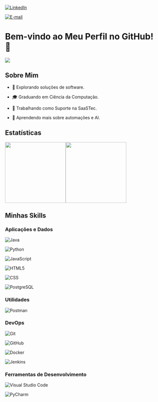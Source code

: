 [![LinkedIn](https://img.shields.io/badge/-Rafael%20Vargas-blue?style=flat-square&logo=Linkedin&logoColor=white&link=https://www.linkedin.com/in/mateus-matyak/)]()

[![E-mail](https://img.shields.io/badge/-rafaelserenato%40hotmail.com.br-006bed?style=flat-square&logo=Microsoft-Outlook&logoColor=white&link=mailto:mateusmatyak@outlook.com.br)](mailto:rafaelserenato@hotmail.com.br)

 
# Bem-vindo ao Meu Perfil no GitHub! 👋
 
![](https://komarev.com/ghpvc/?username=Logikao&color=006bed)
 
## Sobre Mim
 
- 🤔 Explorando soluções de software.

- 🎓 Graduando em Ciência da Computação.

- 💼 Trabalhando como Suporte na SaaSTec.

- 🌱 Aprendendo mais sobre automações e AI.
 
## Estatísticas
 
<div style="display: flex; align-items: flex-start;">
    <a href="https://github.com/suetamkaytam">
      <img height="200" align="center" src="https://github-readme-stats.vercel.app/api?username=Logikao&show_icons=true&count_private=true&locale=pt-br" />
    </a>
    <a href="https://github.com/suetamkaytam">
      <img height="200" align="center" src="https://github-readme-stats.vercel.app/api/top-langs/?username=Logikao&show_icons=true&locale=pt-br"/>
    </a>
</div>
 
## Minhas Skills
 
### Aplicações e Dados
 
![Java](https://img.shields.io/badge/-Java-333333?style=flat&logo=Java&logoColor=007396&label=Intermediário)

![Python](https://img.shields.io/badge/-Python-333333?style=flat&logo=Python&logoColor=007396&label=Intermediário)

![JavaScript](https://img.shields.io/badge/-JavaScript-333333?style=flat&logo=javascript&label=Iniciante)

![HTML5](https://img.shields.io/badge/-HTML5-333333?style=flat&logo=HTML5&label=Intermediário)

![CSS](https://img.shields.io/badge/-CSS-333333?style=flat&logo=CSS3&logoColor=1572B6&label=Intermediário)

![PostgreSQL](https://img.shields.io/badge/-PostgreSQL-333333?style=flat&logo=postgresql&label=Intermediário)
 
### Utilidades
 
![Postman](https://img.shields.io/badge/-Postman-333333?style=flat&logo=postman&label=Aprendendo)
 
### DevOps
 
![Git](https://img.shields.io/badge/-Git-333333?style=flat&logo=git&label=Intermediário)

![GitHub](https://img.shields.io/badge/-GitHub-333333?style=flat&logo=github&label=Intermediário)

![Docker](https://img.shields.io/badge/-Docker-333333?style=flat&logo=docker&label=Aprendendo)

![Jenkins](https://img.shields.io/badge/-Jenkins-333333?style=flat&logo=jenkins&label=Aprendendo)
 
### Ferramentas de Desenvolvimento
 
![Visual Studio Code](https://img.shields.io/badge/-Visual%20Studio%20Code-333333?style=flat&logo=visual-studio-code&logoColor=007ACC)

![PyCharm](https://img.shields.io/badge/-PyCharm-333333?style=flat&logo=pycharm&logoColor=2C2255)

 
